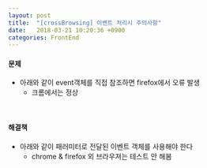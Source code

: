 ```yaml
---
layout: post
title:  "[crossBrowsing] 이벤트 처리시 주의사항"
date:   2018-03-21 10:20:36 +0900
categories: FrontEnd
---
```

#### 문제
* 아래와 같이 event객체를 직접 참조하면 firefox에서 오류 발생
  * 크롬에서는 정상

<script src="https://gist.github.com/min9nim/7f69402de6a6079a3e2936d266347a2c.js"></script>
<br />

#### 해결책
* 아래와 같이 패러미터로 전달된 이벤트 객체를 사용해야 한다
  * chrome & firefox 외 브라우져는 테스트 안 해봄

<script src="https://gist.github.com/min9nim/82014d7854357088dab5083eb7fbedb7.js"></script>

